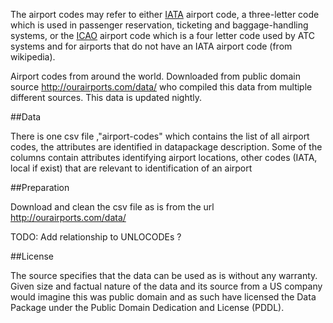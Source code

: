 The airport codes may refer to either [IATA](http://en.wikipedia.org/wiki/International_Air_Transport_Association_airport_code)
airport code, a three-letter code which is used in passenger reservation, ticketing and baggage-handling systems, or the [ICAO](http://en.wikipedia.org/wiki/International_Civil_Aviation_Organization_airport_code) airport code 
which is a four letter code used by ATC systems and for airports that do not have an IATA airport code (from wikipedia).

Airport codes from around the world. Downloaded from public domain source http://ourairports.com/data/ who compiled this data from multiple different sources. This data is updated nightly.

##Data

There is one csv file ,"airport-codes" which contains the list of all airport codes, the attributes are identified in datapackage description. Some of the columns contain attributes identifying airport locations, other codes (IATA, local if exist) that are relevant to identification of an airport

##Preparation

Download and clean the csv file as is from the url http://ourairports.com/data/

TODO: Add relationship to UNLOCODEs ?

##License

The source specifies that the data can be used as is without any warranty. Given size and factual nature of the data and its source from a US company would imagine this was public domain and as such have licensed the Data Package under the Public Domain Dedication and License (PDDL).
